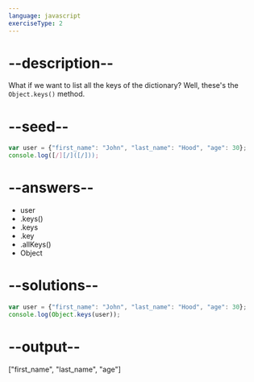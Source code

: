 ```yaml
---
language: javascript
exerciseType: 2
---
```


# --description--

What if we want to list all the keys of the dictionary?
Well, these's the `Object.keys()` method.

# --seed--

```javascript
var user = {"first_name": "John", "last_name": "Hood", "age": 30};
console.log([/][/]([/]));
```

# --answers--

- user
- .keys()
- .keys
- .key
- .allKeys()
- Object

# --solutions--

```javascript
var user = {"first_name": "John", "last_name": "Hood", "age": 30};
console.log(Object.keys(user));
```

# --output--

["first_name", "last_name", "age"]
